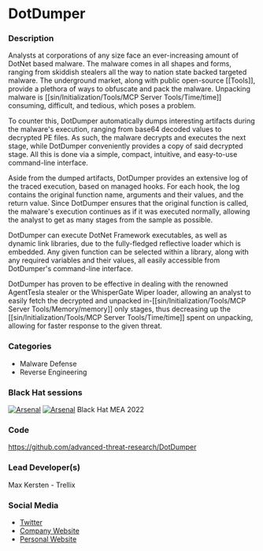 # DotDumper

### Description
Analysts at corporations of any size face an ever-increasing amount of DotNet based malware. The malware comes in all shapes and forms, ranging from skiddish stealers all the way to nation state backed targeted malware. The underground market, along with public open-source [[Tools]], provide a plethora of ways to obfuscate and pack the malware. Unpacking malware is [[sin/Initialization/Tools/MCP Server Tools/Time/time]] consuming, difficult, and tedious, which poses a problem.

To counter this, DotDumper automatically dumps interesting artifacts during the malware's execution, ranging from base64 decoded values to decrypted PE files. As such, the malware decrypts and executes the next stage, while DotDumper conveniently provides a copy of said decrypted stage. All this is done via a simple, compact, intuitive, and easy-to-use command-line interface.

Aside from the dumped artifacts, DotDumper provides an extensive log of the traced execution, based on managed hooks. For each hook, the log contains the original function name, arguments and their values, and the return value. Since DotDumper ensures that the original function is called, the malware's execution continues as if it was executed normally, allowing the analyst to get as many stages from the sample as possible.

DotDumper can execute DotNet Framework executables, as well as dynamic link libraries, due to the fully-fledged reflective loader which is embedded. Any given function can be selected within a library, along with any required variables and their values, all easily accessible from DotDumper's command-line interface.

DotDumper has proven to be effective in dealing with the renowned AgentTesla stealer or the WhisperGate Wiper loader, allowing an analyst to easily fetch the decrypted and unpacked in-[[sin/Initialization/Tools/MCP Server Tools/Memory/memory]] only stages, thus decreasing up the [[sin/Initialization/Tools/MCP Server Tools/Time/time]] spent on unpacking, allowing for faster response to the given threat.

### Categories
* Malware Defense
* Reverse Engineering

### Black Hat sessions
[![Arsenal](https://github.com/toolswatch/badges/blob/master/arsenal/usa/2022.svg)](https://www.blackhat.com/us-22/arsenal/schedule/#dotdumper-automatically-unpacking-dotnet-based-malware-27846)
[![Arsenal](https://github.com/toolswatch/badges/blob/master/arsenal/europe/2022.svg)](https://www.blackhat.com/eu-22/arsenal/schedule/index.html#dotdumper-automatically-unpacking-dotnet-based-malware-29569)
Black Hat MEA 2022

### Code
https://github.com/advanced-threat-research/DotDumper

### Lead Developer(s)
Max Kersten - Trellix 

### Social Media
* [Twitter](https://twitter.com/Libranalysis)
* [Company Website](https://trellix.com/)
* [Personal Website](https://maxkersten.nl/)
